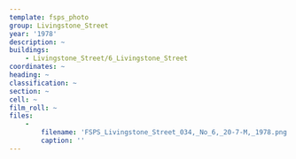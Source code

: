 ```yaml
---
template: fsps_photo
group: Livingstone_Street
year: '1978'
description: ~
buildings:
    - Livingstone_Street/6_Livingstone_Street
coordinates: ~
heading: ~
classification: ~
section: ~
cell: ~
film_roll: ~
files:
    -
        filename: 'FSPS_Livingstone_Street_034,_No_6,_20-7-M,_1978.png'
        caption: ''
---
```

